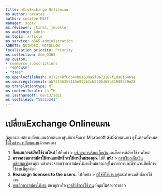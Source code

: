 ```yaml
---
title: เปลี่ยนExchange Onlineแผน
ms.author: cmcatee
author: cmcatee-MSFT
manager: scotv
ms.reviewer: jkinma, jmueller
ms.audience: Admin
ms.topic: article
ms.service: o365-administration
ROBOTS: NOINDEX, NOFOLLOW
localization_priority: Priority
ms.collection: Adm_O365
ms.custom:
- commerce_subscriptions
- "9002450"
- "4766"
ms.openlocfilehash: 0172c4bf6db44b8a638a5f8a73187f1da816469e
ms.sourcegitcommit: ab75f66355116e995b3cb5505465b31989339e28
ms.translationtype: MT
ms.contentlocale: th-TH
ms.lasthandoff: 08/13/2021
ms.locfileid: "58323341"
---
```

# <a name="change-exchange-online-plans"></a>เปลี่ยนExchange Onlineแผน

ผู้ดูแลระบบต้องเปลี่ยนแผนด้วยตนเองศูนย์การจัดการ Microsoft 365ด้วยตนเอง ดูขั้นตอนทั้งหมด [ได้ในส่วน เปลี่ยนแผน](https://docs.microsoft.com/microsoft-365/commerce/subscriptions/change-plans-manually)ด้วยตนเอง

1. **ซื้อแผนการสมัครใช้งานใหม่** ไปที่หน้า  >  [บริการการเรียกเก็บเงิน](https://go.microsoft.com/fwlink/p/?linkid=868433)และซื้อการสมัครใช้งานใหม่
2. **ตรวจสอบการสมัครใช้งานและสิทธิ์การใช้งานใหม่ของคุณ** ไปที่ **หน้า**  >  [การเรียกเก็บเงิน ผลิตภัณฑ์](https://go.microsoft.com/fwlink/p/?linkid=842054)ของคุณ แล้วตรวจสอบว่าการสมัครใช้งานใหม่แสดงอยู่ในรายการและมีจํานวนสิทธิ์การใช้งานที่ถูกต้อง
3. **Reassign licenses to the users.** ไปที่หน้า  >  [ผู้ใช้ที่ใช้งานอยู่](https://go.microsoft.com/fwlink/p/?linkid=834822)และกําหนดสิทธิ์การใช้งาน
4. [ยกเลิกการสมัครใช้งาน](https://docs.microsoft.com/microsoft-365/commerce/subscriptions/cancel-your-subscription) ของคุณหรือ [เอาสิทธิ์การใช้งาน](https://docs.microsoft.com/microsoft-365/commerce/licenses/buy-licenses) ที่คุณไม่ต้องการออก